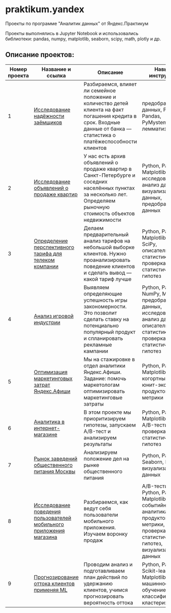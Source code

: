# praktikum.yandex

Проекты по программе "Аналитик данных" от Яндекс.Практикум  

Проекты выполнялись в Jupyter Notebook и использовались библиотеки: pandas, numpy, matplotlib, seaborn, scipy, math, plotly и др.

## Описание проектов:
| Номер проекта | Название и ссылка  | Описание                                                         | Навыки и инструменты        | Сферы деятельности |  
|---------------|--------------------|------------------------------------------------------------------|-----------------------------|--------------------|
|1              |[Исследование надёжности заёмщиков](https://github.com/BusinessPepega/praktikum.yandex/tree/master/1.%20%D0%98%D1%81%D1%81%D0%BB%D0%B5%D0%B4%D0%BE%D0%B2%D0%B0%D0%BD%D0%B8%D0%B5%20%D0%BD%D0%B0%D0%B4%D1%91%D0%B6%D0%BD%D0%BE%D1%81%D1%82%D0%B8%20%D0%B7%D0%B0%D1%91%D0%BC%D1%89%D0%B8%D0%BA%D0%BE%D0%B2)|Разбираемся, влияет ли семейное положение и количество детей клиента на факт погашения кредита в срок. Входные данные от банка — статистика о платёжеспособности клиентов|предобработка данных, Python, Pandas, PyMystem3, лемматизация|Банковская сфера, Кредитование|
|2              |[Исследование объявлений о продаже квартир](https://github.com/BusinessPepega/praktikum.yandex/tree/master/2.%20%D0%98%D1%81%D1%81%D0%BB%D0%B5%D0%B4%D0%BE%D0%B2%D0%B0%D0%BD%D0%B8%D0%B5%20%D0%BE%D0%B1%D1%8A%D1%8F%D0%B2%D0%BB%D0%B5%D0%BD%D0%B8%D0%B9%20%D0%BE%20%D0%BF%D1%80%D0%BE%D0%B4%D0%B0%D0%B6%D0%B5%20%D0%BA%D0%B2%D0%B0%D1%80%D1%82%D0%B8%D1%80)|У нас есть архив объявлений о продаже квартир в Санкт-Петербурге и соседних населённых пунктах за несколько лет. Определяем рыночную стоимость объектов недвижимости|Python, Pandas, Matplotlib, исследовательский анализ данных, визуализация данных, предобработка данных|Интернет-сервисы, Площадки объявлений|
|3              |[Определение перспективного тарифа для телеком компании](https://github.com/BusinessPepega/praktikum.yandex/tree/master/3.%20%D0%9E%D0%BF%D1%80%D0%B5%D0%B4%D0%B5%D0%BB%D0%B5%D0%BD%D0%B8%D0%B5%20%D0%BF%D0%B5%D1%80%D1%81%D0%BF%D0%B5%D0%BA%D1%82%D0%B8%D0%B2%D0%BD%D0%BE%D0%B3%D0%BE%20%D1%82%D0%B0%D1%80%D0%B8%D1%84%D0%B0%20%D0%B4%D0%BB%D1%8F%20%D1%82%D0%B5%D0%BB%D0%B5%D0%BA%D0%BE%D0%BC%20%D0%BA%D0%BE%D0%BC%D0%BF%D0%B0%D0%BD%D0%B8%D0%B8)|Делаем предварительный анализ тарифов на небольшой выборке клиентов. Нужно проанализировать поведение клиентов и сделать вывод — какой тариф лучше|Python, Pandas, Matplotlib, NumPy, SciPy, описательная статистика, проверка статистических гипотез|Телеком|
|4              |[Анализ игровой индустрии](https://github.com/BusinessPepega/praktikum.yandex/tree/master/4.%20%D0%90%D0%BD%D0%B0%D0%BB%D0%B8%D0%B7%20%D0%B8%D0%B3%D1%80%D0%BE%D0%B2%D0%BE%D0%B9%20%D0%B8%D0%BD%D0%B4%D1%83%D1%81%D1%82%D1%80%D0%B8%D0%B8)|Выявляем определяющие успешность игры закономерности. Это позволит сделать ставку на потенциально популярный продукт и спланировать рекламные кампании|Python, Pandas, NumPy, Matplotlib, предобработка данных, исследовательский анализ данных, описательная статистика, проверка статистических гипотез|Gamedev, Интернет-магазины|
|5              |[Оптимизация маркетинговых затрат Яндекс.Афиши](https://github.com/BusinessPepega/praktikum.yandex/tree/master/5.%20%D0%9E%D0%BF%D1%82%D0%B8%D0%BC%D0%B8%D0%B7%D0%B0%D1%86%D0%B8%D1%8F%20%D0%BC%D0%B0%D1%80%D0%BA%D0%B5%D1%82%D0%B8%D0%BD%D0%B3%D0%BE%D0%B2%D1%8B%D1%85%20%D0%B7%D0%B0%D1%82%D1%80%D0%B0%D1%82%20%D0%AF%D0%BD%D0%B4%D0%B5%D0%BA%D1%81.%D0%90%D1%84%D0%B8%D1%88%D0%B8)|Мы на стажировке в отдел аналитики Яндекс.Афиши. Задание: помочь маркетологам оптимизировать маркетинговые затраты|Python, Pandas, Matplotlib, когортный анализ, юнит-экономика, продуктовые метрики|Интернет-сервисы|
|6              |[Аналитика в интернет-магазине](https://github.com/BusinessPepega/praktikum.yandex/tree/master/6.%20%D0%90%D0%BD%D0%B0%D0%BB%D0%B8%D1%82%D0%B8%D0%BA%D0%B0%20%D0%B2%20%D0%B8%D0%BD%D1%82%D0%B5%D1%80%D0%BD%D0%B5%D1%82-%D0%BC%D0%B0%D0%B3%D0%B0%D0%B7%D0%B8%D0%BD%D0%B5)|В этом проекте мы приоритизируем гипотезы, запускаем A/B-тест и анализируем результаты|Python, Pandas, Matplotlib, SciPy, A/B-тестирование, проверка статистических гипотез|Интернет-магазины|
|7              |[Рынок заведений общественного питания Москвы](https://github.com/BusinessPepega/praktikum.yandex/tree/master/7.%20%D0%A0%D1%8B%D0%BD%D0%BE%D0%BA%20%D0%B7%D0%B0%D0%B2%D0%B5%D0%B4%D0%B5%D0%BD%D0%B8%D0%B9%20%D0%BE%D0%B1%D1%89%D0%B5%D1%81%D1%82%D0%B2%D0%B5%D0%BD%D0%BD%D0%BE%D0%B3%D0%BE%20%D0%BF%D0%B8%D1%82%D0%B0%D0%BD%D0%B8%D1%8F%20%D0%9C%D0%BE%D1%81%D0%BA%D0%B2%D1%8B)|Анализируем положение дел на рынке общественного питания|Python, Pandas, Seaborn, Plotly, визуализация данных|Стартапы, Бизнес, Оффлайн|
|8              |[Исследование поведения пользователей мобильного приложения магазина](https://github.com/BusinessPepega/praktikum.yandex/tree/master/8.%20%D0%98%D1%81%D1%81%D0%BB%D0%B5%D0%B4%D0%BE%D0%B2%D0%B0%D0%BD%D0%B8%D0%B5%20%D0%BF%D0%BE%D0%B2%D0%B5%D0%B4%D0%B5%D0%BD%D0%B8%D1%8F%20%D0%BF%D0%BE%D0%BB%D1%8C%D0%B7%D0%BE%D0%B2%D0%B0%D1%82%D0%B5%D0%BB%D0%B5%D0%B9%20%D0%BC%D0%BE%D0%B1%D0%B8%D0%BB%D1%8C%D0%BD%D0%BE%D0%B3%D0%BE%20%D0%BF%D1%80%D0%B8%D0%BB%D0%BE%D0%B6%D0%B5%D0%BD%D0%B8%D1%8F%20%D0%BC%D0%B0%D0%B3%D0%B0%D0%B7%D0%B8%D0%BD%D0%B0)|Разбираемся, как ведут себя пользователи мобильного приложения. Изучаем воронку продаж|A/B-тестирование, Python, Pandas, Matplotlib, Seaborn, событийная аналитика, продуктовые метрики, Plotly, проверка статистических гипотез, визуализация данных|Стартапы, Бизнес|
|9              |[Прогнозирование оттока клиентов применяя ML](https://github.com/BusinessPepega/praktikum.yandex/tree/master/9.%20%D0%9F%D1%80%D0%BE%D0%B3%D0%BD%D0%BE%D0%B7%D0%B8%D1%80%D0%BE%D0%B2%D0%B0%D0%BD%D0%B8%D0%B5%20%D0%BE%D1%82%D1%82%D0%BE%D0%BA%D0%B0%20%D0%BA%D0%BB%D0%B8%D0%B5%D0%BD%D1%82%D0%BE%D0%B2%20%D0%BF%D1%80%D0%B8%D0%BC%D0%B5%D0%BD%D1%8F%D1%8F%20ML)|Проводим анализ и подготавливаем план действий по удержанию клиентов, учимся прогнозировать вероятность оттока|Python, Pandas, Scikit-learn, Matplotlib, Seaborn, машинное обучение, классификация, кластеризация|Бизнес, Оффлайн|


